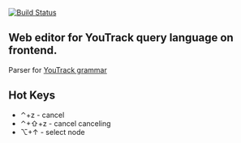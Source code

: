 [![Build Status](https://travis-ci.com/xel23/WebEditorForQueryLanguage.svg?branch=master)](https://travis-ci.com/xel23/WebEditorForQueryLanguage)

Web editor for YouTrack query language on frontend.
-
Parser for [YouTrack grammar](https://www.jetbrains.com/help/youtrack/standalone/Search-Query-Grammar.html)

Hot Keys
-
* ⌃+z - cancel
* ⌃+⇧+z - cancel canceling
* ⌥+↑ - select node